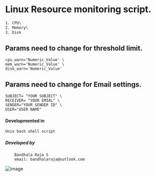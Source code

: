# Linux Resource monitoring script.
``` bash
1. CPU\
2. Memory\
3. Disk 
```
## Params need to change for threshold limit.
    cpu_warn='Numeric_Value' \
    mem_warn='Numeric_Value' \
    disk_warn='Numeric_Value'


## Params need to change for Email settings.
    SUBJECT= "YOUR SUBJECT" \
    RECEIVER= "YOUR EMIAL" \
    SENDER="YOUR SENDER ID" \ 
    USER="USER NAME"

#### Developmented in 
    Unix bash shell script

##### Developed by
        Bandhala Raja S
        email: bandhalaraja@outlook.com
        
![image](https://user-images.githubusercontent.com/83978269/121737008-edd76480-cb15-11eb-9de5-d9980a68e7fd.png)
